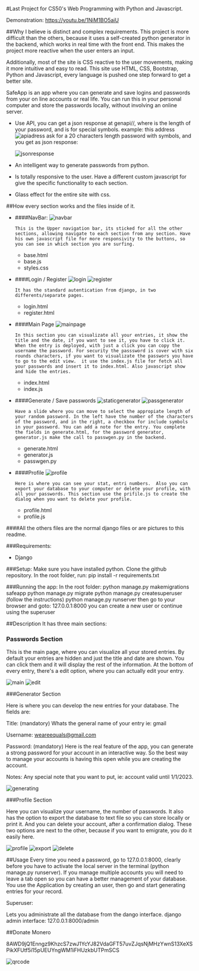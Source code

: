 #Last Project for CS50's Web Programming with Python and Javascript.

Demonstration:
https://youtu.be/1NiM1BO5aiU

##Why I believe is distinct and complex requirements.
This project is more difficult than the others, because it uses a self-created python generator in the backend,
which works in real time with the front end.
This makes the project more reactive when the user enters an input.

Additionally, most of the site is CSS reactive to the user movements, making it more intuitive and easy to read.
This site use HTML, CSS, Bootstrap, Python and Javascript, every language is pushed one step forward to get a better
site.

SafeApp is an app where you can generate and save logins and passwords from your on line accounts or real life.
You can run this in your personal computer and store the passwords locally, without involving an online server.
- Use API, you can get a json response at genapi/<int>/<str>, where <int> is the length of your password, 
  and <str> is for special symbols. example: this address 
  ![apiadress](safeapp/static/apigenadress.png)
  ask for a 20 characters length password with symbols, and you get as json response:
  
  ![jsonresponse](safeapp/static/jsonresponse.png)
- An intelligent way to generate passwords from python.
- Is totally responsive to the user. Have a different custom javascript for give the specific functionality to each 
  section.
- Glass effect for the entire site with css.



##How every section works and the files inside of it.
- ####NavBar:
  ![navbar](safeapp/static/navbar.gif)
  
  `This is the Upper navigation bar, its sticked for all the other sections, allowing navigate to each section from any section.
  Have his own javascript file for more responsivity to the buttons, so you can see in which section you are surfing.
  `
  - base.html
  - base.js
  - styles.css

- ####Login / Register
  ![login](safeapp/static/login.png)
  ![register](safeapp/static/register.png)
  
  `It has the standard autentication from django, in two differents/separate pages.`
  - login.html
  - register.html
  
- ####Main Page
  ![mainpage](safeapp/static/editing.gif)
  
  `In this section you can visualizate all your entries, it show the title and the date,
  if you want to see it, you have to click it. When the entry is deployed, with just a click you can copy the username
  the password. For security the passsword is cover with six rounds characters, if you want to visualizate the passwors
  you have to go to the edit view. 
  it use the index.js file for fetch all your passwords and insert it to index.html. Also javascript show and hide the entries.`
  - index.html
  - index.js
  
- ####Generate / Save passwords
  ![staticgenerator](safeapp/static/generator.png)
  ![passgenerator](safeapp/static/passgenerator.gif)
  
  `Have a slide where you can move to select the appropiate length of your random password.
  In the left have the number of the characters of the password, and in the right, a checkbox for include symbols in your password.
  You can add a note for the entry. You complete the fields in generate.html, for the password generator,
  generator.js make the call to passwgen.py in the backend.`
  - generate.html
  - generator.js
  - passwgen.py

- ####Profile
  ![profile](safeapp/static/profile.gif)
  
  `Here is where you can see your stat, entri numbers. 
  Also you can export your database to your computer or delete your profile, with all your passwords.
  This section use the prifile.js to create the dialog when you want to delete your profile.`
  - profile.html
  - profile.js
  
  
####All the others files are the normal django files or are pictures to this readme.

###Requirements:

- Django

###Setup:
Make sure you have installed python.
Clone the github repository.
In the root folder, run:
pip install -r requirements.txt

###Running the app:
In the root folder:
python manage.py makemigrations safeapp
python manage.py migrate
python manage.py createsuperuser (follow the instructions)
python manage.py runserver
then go to your browser and goto:
127.0.0.1:8000
you can create a new user or continue using the superuser

##Description
It has three main sections:

### Passwords Section

This is the main page, where you can visualize all your stored entries.
By default your entries are hidden and just the title and date are shown. You can click them and it will display the rest of the information.
At the bottom of every entry, there's a edit option, where you can actually edit your entry.

![main](safeapp/static/main.png)
![edit](safeapp/static/edit.png)

###Generator Section

Here is where you can develop the new entries for your database. The fields are:

Title: (mandatory) Whats the general name of your entry ie: gmail

Username: weareequals@gmail.com

Password: (mandatory) Here is the real feature of the app, you can generate a strong password for your account in an interactive way. So the best way to manage your accounts is having this open while you are creating the account.

Notes: Any special note that you want to put, ie: account valid until 1/1/2023.

[comment]: <> (![pass]&#40;safeapp/static/passwords.gif&#41;)

![generating](safeapp/static/generating.png)

###Profile Section

Here you can visualize your username, the number of passwords.
It also has the option to export the database to text file so you can store locally or print it.
And you can delete your account, after a confirmation dialog.
These two options are next to the other, because if you want to emigrate, you do it easily here.

![profile](safeapp/static/profile.png)
![export](safeapp/static/export.png)
![delete](safeapp/static/delete.png)

##Usage
Every time you need a password, go to 127.0.0.1:8000, clearly before you have to activate the local server in the terminal (python manage.py runserver). If you manage multiple accounts you will need to leave a tab open so you can have a better management of your database.
You use the Application by creating an user, then go and start generating entries for your record.


Superuser:

Lets you administrate all the database from the dango interface.
django admin interface:
127.0.0.1:8000/admin

##Donate
Monero

8AWD9jQ1Enngz9KhzcS7zwJ1YcYJ82VdaGFT57uvZJqsNjMHzYwnS13XeXSPikXFUtf5i15pUEUYngWM1iFHUzkbUTPmSCS

![qrcode](safeapp/static/donations.png)
